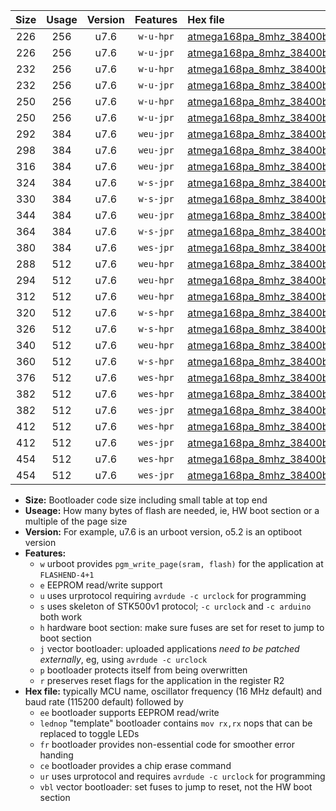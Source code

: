 |Size|Usage|Version|Features|Hex file|
|:-:|:-:|:-:|:-:|:--|
|226|256|u7.6|`w-u-hpr`|[atmega168pa_8mhz_38400bps_ur.hex](https://raw.githubusercontent.com/stefanrueger/urboot/main//atmega168pa_8mhz_38400bps_ur.hex)|
|226|256|u7.6|`w-u-jpr`|[atmega168pa_8mhz_38400bps_ur_vbl.hex](https://raw.githubusercontent.com/stefanrueger/urboot/main//atmega168pa_8mhz_38400bps_ur_vbl.hex)|
|232|256|u7.6|`w-u-hpr`|[atmega168pa_8mhz_38400bps_lednop_ur.hex](https://raw.githubusercontent.com/stefanrueger/urboot/main//atmega168pa_8mhz_38400bps_lednop_ur.hex)|
|232|256|u7.6|`w-u-jpr`|[atmega168pa_8mhz_38400bps_lednop_ur_vbl.hex](https://raw.githubusercontent.com/stefanrueger/urboot/main//atmega168pa_8mhz_38400bps_lednop_ur_vbl.hex)|
|250|256|u7.6|`w-u-hpr`|[atmega168pa_8mhz_38400bps_lednop_fr_ur.hex](https://raw.githubusercontent.com/stefanrueger/urboot/main//atmega168pa_8mhz_38400bps_lednop_fr_ur.hex)|
|250|256|u7.6|`w-u-jpr`|[atmega168pa_8mhz_38400bps_lednop_fr_ur_vbl.hex](https://raw.githubusercontent.com/stefanrueger/urboot/main//atmega168pa_8mhz_38400bps_lednop_fr_ur_vbl.hex)|
|292|384|u7.6|`weu-jpr`|[atmega168pa_8mhz_38400bps_ee_ur_vbl.hex](https://raw.githubusercontent.com/stefanrueger/urboot/main//atmega168pa_8mhz_38400bps_ee_ur_vbl.hex)|
|298|384|u7.6|`weu-jpr`|[atmega168pa_8mhz_38400bps_ee_lednop_ur_vbl.hex](https://raw.githubusercontent.com/stefanrueger/urboot/main//atmega168pa_8mhz_38400bps_ee_lednop_ur_vbl.hex)|
|316|384|u7.6|`weu-jpr`|[atmega168pa_8mhz_38400bps_ee_lednop_fr_ur_vbl.hex](https://raw.githubusercontent.com/stefanrueger/urboot/main//atmega168pa_8mhz_38400bps_ee_lednop_fr_ur_vbl.hex)|
|324|384|u7.6|`w-s-jpr`|[atmega168pa_8mhz_38400bps_vbl.hex](https://raw.githubusercontent.com/stefanrueger/urboot/main//atmega168pa_8mhz_38400bps_vbl.hex)|
|330|384|u7.6|`w-s-jpr`|[atmega168pa_8mhz_38400bps_lednop_vbl.hex](https://raw.githubusercontent.com/stefanrueger/urboot/main//atmega168pa_8mhz_38400bps_lednop_vbl.hex)|
|344|384|u7.6|`weu-jpr`|[atmega168pa_8mhz_38400bps_ee_lednop_fr_ce_ur_vbl.hex](https://raw.githubusercontent.com/stefanrueger/urboot/main//atmega168pa_8mhz_38400bps_ee_lednop_fr_ce_ur_vbl.hex)|
|364|384|u7.6|`w-s-jpr`|[atmega168pa_8mhz_38400bps_lednop_fr_vbl.hex](https://raw.githubusercontent.com/stefanrueger/urboot/main//atmega168pa_8mhz_38400bps_lednop_fr_vbl.hex)|
|380|384|u7.6|`wes-jpr`|[atmega168pa_8mhz_38400bps_ee_vbl.hex](https://raw.githubusercontent.com/stefanrueger/urboot/main//atmega168pa_8mhz_38400bps_ee_vbl.hex)|
|288|512|u7.6|`weu-hpr`|[atmega168pa_8mhz_38400bps_ee_ur.hex](https://raw.githubusercontent.com/stefanrueger/urboot/main//atmega168pa_8mhz_38400bps_ee_ur.hex)|
|294|512|u7.6|`weu-hpr`|[atmega168pa_8mhz_38400bps_ee_lednop_ur.hex](https://raw.githubusercontent.com/stefanrueger/urboot/main//atmega168pa_8mhz_38400bps_ee_lednop_ur.hex)|
|312|512|u7.6|`weu-hpr`|[atmega168pa_8mhz_38400bps_ee_lednop_fr_ur.hex](https://raw.githubusercontent.com/stefanrueger/urboot/main//atmega168pa_8mhz_38400bps_ee_lednop_fr_ur.hex)|
|320|512|u7.6|`w-s-hpr`|[atmega168pa_8mhz_38400bps.hex](https://raw.githubusercontent.com/stefanrueger/urboot/main//atmega168pa_8mhz_38400bps.hex)|
|326|512|u7.6|`w-s-hpr`|[atmega168pa_8mhz_38400bps_lednop.hex](https://raw.githubusercontent.com/stefanrueger/urboot/main//atmega168pa_8mhz_38400bps_lednop.hex)|
|340|512|u7.6|`weu-hpr`|[atmega168pa_8mhz_38400bps_ee_lednop_fr_ce_ur.hex](https://raw.githubusercontent.com/stefanrueger/urboot/main//atmega168pa_8mhz_38400bps_ee_lednop_fr_ce_ur.hex)|
|360|512|u7.6|`w-s-hpr`|[atmega168pa_8mhz_38400bps_lednop_fr.hex](https://raw.githubusercontent.com/stefanrueger/urboot/main//atmega168pa_8mhz_38400bps_lednop_fr.hex)|
|376|512|u7.6|`wes-hpr`|[atmega168pa_8mhz_38400bps_ee.hex](https://raw.githubusercontent.com/stefanrueger/urboot/main//atmega168pa_8mhz_38400bps_ee.hex)|
|382|512|u7.6|`wes-hpr`|[atmega168pa_8mhz_38400bps_ee_lednop.hex](https://raw.githubusercontent.com/stefanrueger/urboot/main//atmega168pa_8mhz_38400bps_ee_lednop.hex)|
|382|512|u7.6|`wes-jpr`|[atmega168pa_8mhz_38400bps_ee_lednop_vbl.hex](https://raw.githubusercontent.com/stefanrueger/urboot/main//atmega168pa_8mhz_38400bps_ee_lednop_vbl.hex)|
|412|512|u7.6|`wes-hpr`|[atmega168pa_8mhz_38400bps_ee_lednop_fr.hex](https://raw.githubusercontent.com/stefanrueger/urboot/main//atmega168pa_8mhz_38400bps_ee_lednop_fr.hex)|
|412|512|u7.6|`wes-jpr`|[atmega168pa_8mhz_38400bps_ee_lednop_fr_vbl.hex](https://raw.githubusercontent.com/stefanrueger/urboot/main//atmega168pa_8mhz_38400bps_ee_lednop_fr_vbl.hex)|
|454|512|u7.6|`wes-hpr`|[atmega168pa_8mhz_38400bps_ee_lednop_fr_ce.hex](https://raw.githubusercontent.com/stefanrueger/urboot/main//atmega168pa_8mhz_38400bps_ee_lednop_fr_ce.hex)|
|454|512|u7.6|`wes-jpr`|[atmega168pa_8mhz_38400bps_ee_lednop_fr_ce_vbl.hex](https://raw.githubusercontent.com/stefanrueger/urboot/main//atmega168pa_8mhz_38400bps_ee_lednop_fr_ce_vbl.hex)|

- **Size:** Bootloader code size including small table at top end
- **Useage:** How many bytes of flash are needed, ie, HW boot section or a multiple of the page size
- **Version:** For example, u7.6 is an urboot version, o5.2 is an optiboot version
- **Features:**
  + `w` urboot provides `pgm_write_page(sram, flash)` for the application at `FLASHEND-4+1`
  + `e` EEPROM read/write support
  + `u` uses urprotocol requiring `avrdude -c urclock` for programming
  + `s` uses skeleton of STK500v1 protocol; `-c urclock` and `-c arduino` both work
  + `h` hardware boot section: make sure fuses are set for reset to jump to boot section
  + `j` vector bootloader: uploaded applications *need to be patched externally*, eg, using `avrdude -c urclock`
  + `p` bootloader protects itself from being overwritten
  + `r` preserves reset flags for the application in the register R2
- **Hex file:** typically MCU name, oscillator frequency (16 MHz default) and baud rate (115200 default) followed by
  + `ee` bootloader supports EEPROM read/write
  + `lednop` "template" bootloader contains `mov rx,rx` nops that can be replaced to toggle LEDs
  + `fr` bootloader provides non-essential code for smoother error handing
  + `ce` bootloader provides a chip erase command
  + `ur` uses urprotocol and requires `avrdude -c urclock` for programming
  + `vbl` vector bootloader: set fuses to jump to reset, not the HW boot section
